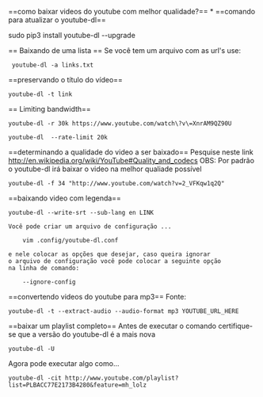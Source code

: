 ==como baixar videos do youtube com melhor qualidade?==
*
==comando para atualizar o youtube-dl==

  sudo pip3 install youtube-dl --upgrade

== Baixando de uma lista ==
   Se você tem um arquivo com as url's use:

     youtube-dl -a links.txt

==preservando o título do vídeo==

	youtube-dl -t link

== Limiting bandwidth==

    youtube-dl -r 30k https://www.youtube.com/watch\?v\=XnrAM9QZ90U

    youtube-dl  --rate-limit 20k

==determinando a qualidade do video a ser baixado==
Pesquise neste link http://en.wikipedia.org/wiki/YouTube#Quality_and_codecs
OBS: Por padrão o youtube-dl irá baixar o video na melhor qualiade possível

	youtube-dl -f 34 "http://www.youtube.com/watch?v=2_VFKqw1q2Q"

==baixando video com legenda==


    youtube-dl --write-srt --sub-lang en LINK

    Você pode criar um arquivo de configuração ...

        vim .config/youtube-dl.conf

    e nele colocar as opções que desejar, caso queira ignorar
    o arquivo de configuração você pode colocar a seguinte opção
    na linha de comando:

        --ignore-config

==convertendo videos do youtube para mp3==
Fonte:

	youtube-dl -t --extract-audio --audio-format mp3 YOUTUBE_URL_HERE

==baixar um playlist completo==
Antes de executar o comando certifique-se que a versão do youtube-dl é a mais nova

	youtube-dl -U

Agora pode executar algo como...

	youtube-dl -cit http://www.youtube.com/playlist?list=PLBACC77E2173B4280&feature=mh_lolz


